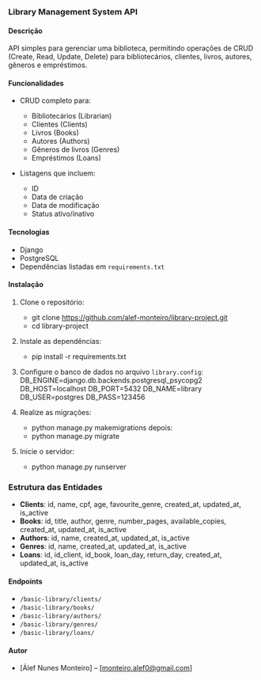 ### Library Management System API

#### Descrição
API simples para gerenciar uma biblioteca, permitindo operações de CRUD (Create, Read, Update, Delete) para bibliotecários, clientes, livros, autores, gêneros e empréstimos.

#### Funcionalidades
- CRUD completo para:
  - Bibliotecários (Librarian)
  - Clientes (Clients)
  - Livros (Books)
  - Autores (Authors)
  - Gêneros de livros (Genres)
  - Empréstimos (Loans)
  
- Listagens que incluem:
  - ID
  - Data de criação
  - Data de modificação
  - Status ativo/inativo

#### Tecnologias
- Django
- PostgreSQL
- Dependências listadas em `requirements.txt`

#### Instalação
1. Clone o repositório:
   - git clone https://github.com/alef-monteiro/library-project.git
   - cd library-project

2. Instale as dependências:
   - pip install -r requirements.txt

3. Configure o banco de dados no arquivo `library.config`:
    DB_ENGINE=django.db.backends.postgresql_psycopg2
    DB_HOST=localhost
    DB_PORT=5432
    DB_NAME=library
    DB_USER=postgres
    DB_PASS=123456

4. Realize as migrações:
   - python manage.py makemigrations
   depois:
   - python manage.py migrate

6. Inicie o servidor:
   - python manage.py runserver

### Estrutura das Entidades

- **Clients**: id, name, cpf, age, favourite_genre, created_at, updated_at, is_active
- **Books**: id, title, author, genre, number_pages, available_copies, created_at, updated_at, is_active
- **Authors**: id, name, created_at, updated_at, is_active
- **Genres**: id, name, created_at, updated_at, is_active
- **Loans**: id, id_client, id_book, loan_day, return_day, created_at, updated_at, is_active

#### Endpoints
- `/basic-library/clients/`
- `/basic-library/books/`
- `/basic-library/authors/`
- `/basic-library/genres/`
- `/basic-library/loans/`

#### Autor
- [Álef Nunes Monteiro] – [monteiro.alef0@gmail.com]

